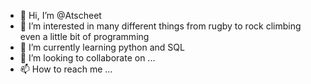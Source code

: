 - 👋 Hi, I’m @Atscheet
- 👀 I’m interested in many different things from rugby to rock climbing even a little bit of programming 
- 🌱 I’m currently learning python and SQL 
- 💞️ I’m looking to collaborate on ...
- 📫 How to reach me ...

<!---
Atscheet/Atscheet is a ✨ special ✨ repository because its `README.md` (this file) appears on your GitHub profile.
You can click the Preview link to take a look at your changes.
--->
